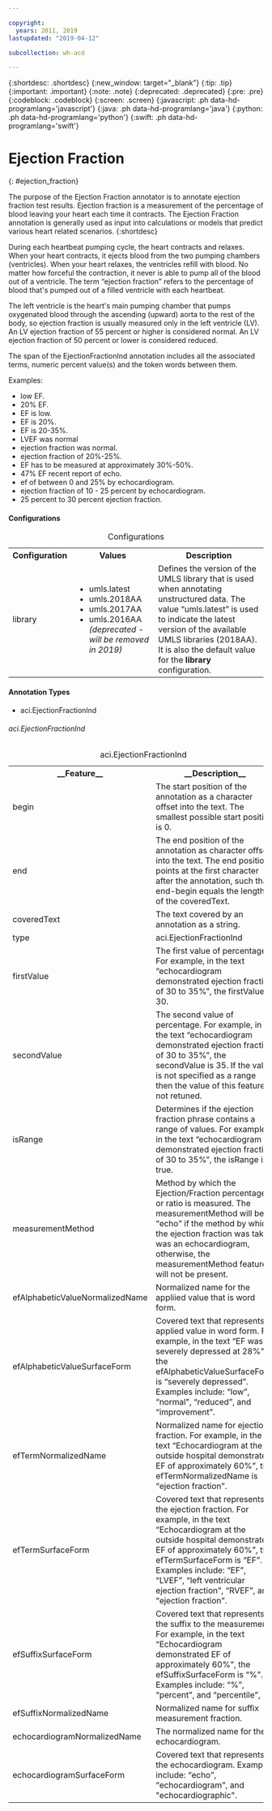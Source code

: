 ```yaml
---

copyright:
  years: 2011, 2019
lastupdated: "2019-04-12"

subcollection: wh-acd

---
```


{:shortdesc: .shortdesc}
{:new_window: target="_blank"}
{:tip: .tip}
{:important: .important}
{:note: .note}
{:deprecated: .deprecated}
{:pre: .pre}
{:codeblock: .codeblock}
{:screen: .screen}
{:javascript: .ph data-hd-programlang='javascript'}
{:java: .ph data-hd-programlang='java'}
{:python: .ph data-hd-programlang='python'}
{:swift: .ph data-hd-programlang='swift'}

# Ejection Fraction
{: #ejection_fraction}

The purpose of the Ejection Fraction annotator is to annotate ejection fraction test results. Ejection fraction is a measurement of the percentage of blood leaving your heart each time it contracts. The Ejection Fraction annotation is generally used as input into calculations or models that predict various heart related scenarios.
{:shortdesc}

During each heartbeat pumping cycle, the heart contracts and relaxes. When your heart contracts, it ejects blood from the two pumping chambers (ventricles). When your heart relaxes, the ventricles refill with blood. No matter how forceful the contraction, it never is able to pump all of the blood out of a ventricle. The term <q>ejection fraction</q> refers to the percentage of blood that's pumped out of a filled ventricle with each heartbeat.

The left ventricle is the heart's main pumping chamber that pumps oxygenated blood through the ascending (upward) aorta to the rest of the body, so ejection fraction is usually measured only in the left ventricle (LV). An LV ejection fraction of 55 percent or higher is considered normal. An LV ejection fraction of 50 percent or lower is considered reduced.

The span of the EjectionFractionInd annotation includes all the associated terms, numeric percent value(s) and the token words between them.

Examples:

* low EF.
* 20% EF.
* EF is low.
* EF is 20%.
* EF is 20-35%.
* LVEF was normal
* ejection fraction was normal.
* ejection fraction of 20%-25%.
* EF has to be measured at approximately 30%-50%.
* 47% EF recent report of echo.
* ef of between 0 and 25% by echocardiogram.
* ejection fraction of 10 - 25 percent by echocardiogram.
* 25 percent to 30 percent ejection fraction.

<h4>Configurations</h4>

<table>
<caption>Configurations</caption>
<tr>
<th>Configuration</t>
<th>Values</th>
<th>Description</th>
</tr>
<tr>
<td>library</td>
<td>
<ul>
  <li>umls.latest</li>
  <li>umls.2018AA</li>
  <li>umls.2017AA</li>
  <li>umls.2016AA <i>(deprecated - will be removed in 2019)</i></li>
</ul>
</td>
<td>Defines the version of the UMLS library that is used when annotating unstructured data.  The value <q>umls.latest</q> is used to indicate the latest version of the available UMLS libraries (2018AA).  It is also the default value for the <b>library</b> configuration.</td>
</tr>
</table>

<h4>Annotation Types</h4>

* aci.EjectionFractionInd

###### aci.EjectionFractionInd

<table>
<caption>aci.EjectionFractionInd</caption>
<tr><th>__Feature__</th><th>__Description__</th></tr>
</thd><td>begin</td><td>The start position of the annotation as a character offset into the text. The smallest possible start position is 0.</td></tr>
<tr><td>end</td><td>The end position of the annotation as character offset into the text. The end position points at the first character after the annotation, such that end-begin equals the length of the coveredText.</td></tr>
<tr><td>coveredText</td><td>The text covered by an annotation as a string.</td></tr>
<tr><td>type</td><td>aci.EjectionFractionInd</td></tr>
<tr><td>firstValue</td><td>The first value of percentage.  For example, in the text “echocardiogram demonstrated ejection fraction of 30 to 35%”, the firstValue is 30.</td></tr>
<tr><td>secondValue</td><td>The second value of percentage.  For example, in the text “echocardiogram demonstrated ejection fraction of 30 to 35%”, the secondValue is 35.  If the value is not specified as a range then the value of this feature is not retuned.</td></tr>
<tr><td>isRange</td><td>Determines if the ejection fraction phrase contains a range of values.  For example, in the text “echocardiogram demonstrated ejection fraction of 30 to 35%”, the isRange is true.</td></tr>
<tr><td>measurementMethod</td><td>Method by which the Ejection/Fraction percentage or ratio is measured.  The measurementMethod will be <q>echo</q> if the method by which the ejection fraction was take was an echocardiogram, otherwise, the measurementMethod  feature will not be present.</td></tr>
<tr><td>efAlphabeticValueNormalizedName</td><td>Normalized name for the appliied value that is word form.</td></tr>
<tr><td>efAlphabeticValueSurfaceForm</td><td>Covered text that represents applied value in word form.   For example, in the text <q>EF was severely depressed at 28%</q>, the efAlphabeticValueSurfaceForm is <q>severely depressed</q>.  Examples include:   <q>low</q>, <q>normal</q>, <q>reduced</q>, and <q>improvement</q>.</td></tr>
<tr><td>efTermNormalizedName</td><td>Normalized name for ejection fraction.   For example, in the text <q>Echocardiogram at the outside hospital demonstrated EF of approximately 60%</q>, the efTermNormalizedName is <q>ejection fraction</q>.</td></tr>
<tr><td>efTermSurfaceForm</td><td>Covered text that represents the ejection fraction.   For example, in the text <q>Echocardiogram at the outside hospital demonstrated EF of approximately 60%</q>, the efTermSurfaceForm is <q>EF</q>.  Examples include:  <q>EF</q>, <q>LVEF</q>, <q>left ventricular ejection fraction</q>, <q>RVEF</q>,  and <q>ejection fraction</q>.</td></tr>
<tr><td>efSuffixSurfaceForm</td><td>Covered text that represents the suffix to the measurement.  For example, in the text <q>Echocardiogram demonstrated EF of approximately 60%</q>, the efSuffixSurfaceForm is <q>%</q>.  Examples include: <q>%</q>, <q>percent</q>,  and <q>percentile</q>,</td></tr>
<tr><td>efSuffixNormalizedName</td><td>Normalized name for suffix measurement fraction.</td></tr>
<tr><td>echocardiogramNormalizedName</td><td>The normalized name for the echocardiogram.</td></tr>
<tr><td>echocardiogramSurfaceForm</td><td>Covered text that represents the echocardiogram.  Examples include:   <q>echo</q>, <q>echocardiogram</q>, and  "echocardiographic".</td></tr>
</table>
